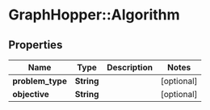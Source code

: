 # GraphHopper::Algorithm

## Properties
Name | Type | Description | Notes
------------ | ------------- | ------------- | -------------
**problem_type** | **String** |  | [optional] 
**objective** | **String** |  | [optional] 


